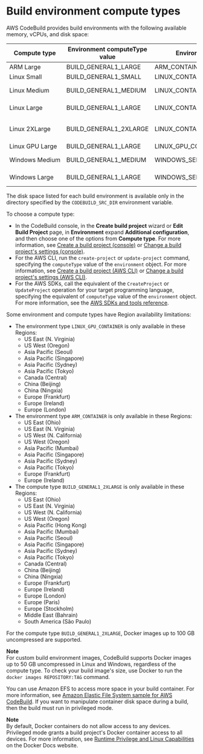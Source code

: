 # Build environment compute types<a name="build-env-ref-compute-types"></a>

AWS CodeBuild provides build environments with the following available memory, vCPUs, and disk space:


| Compute type | Environment computeType value | Environment type value | Memory | vCPUs | Disk space | 
| --- | --- | --- | --- | --- | --- | 
| ARM Large | BUILD\_GENERAL1\_LARGE | ARM\_CONTAINER | 16 GB | 8 | 50 GB | 
| Linux Small | BUILD\_GENERAL1\_SMALL | LINUX\_CONTAINER | 3 GB | 2 | 64 GB | 
| Linux Medium | BUILD\_GENERAL1\_MEDIUM | LINUX\_CONTAINER | 7 GB | 4 | 128 GB | 
| Linux Large | BUILD\_GENERAL1\_LARGE | LINUX\_CONTAINER | 15 GB | 8 | 128 GB | 
| Linux 2XLarge | BUILD\_GENERAL1\_2XLARGE | LINUX\_CONTAINER | 145 GB | 72 | 824 GB \(SSD\) | 
| Linux GPU Large | BUILD\_GENERAL1\_LARGE | LINUX\_GPU\_CONTAINER | 255 GB | 32 | 50 GB | 
| Windows Medium | BUILD\_GENERAL1\_MEDIUM | WINDOWS\_SERVER\_2019\_CONTAINER | 7 GB | 4 | 128 GB | 
| Windows Large | BUILD\_GENERAL1\_LARGE | WINDOWS\_SERVER\_2019\_CONTAINER | 15 GB | 8 | 128 GB | 

The disk space listed for each build environment is available only in the directory specified by the `CODEBUILD_SRC_DIR` environment variable\.

To choose a compute type:
+ In the CodeBuild console, in the **Create build project** wizard or **Edit Build Project** page, in **Environment** expand **Additional configuration**, and then choose one of the options from **Compute type**\. For more information, see [Create a build project \(console\)](create-project-console.md) or [Change a build project's settings \(console\)](change-project-console.md)\.
+ For the AWS CLI, run the `create-project` or `update-project` command, specifying the `computeType` value of the `environment` object\. For more information, see [Create a build project \(AWS CLI\)](create-project-cli.md) or [Change a build project's settings \(AWS CLI\)](change-project-cli.md)\.
+ For the AWS SDKs, call the equivalent of the `CreateProject` or `UpdateProject` operation for your target programming language, specifying the equivalent of `computeType` value of the `environment` object\. For more information, see the [AWS SDKs and tools reference](sdk-ref.md)\.

Some environment and compute types have Region availability limitations: 
+ The environment type `LINUX_GPU_CONTAINER` is only available in these Regions:
  + US East \(N\. Virginia\)
  + US West \(Oregon\)
  + Asia Pacific \(Seoul\)
  + Asia Pacific \(Singapore\)
  + Asia Pacific \(Sydney\)
  + Asia Pacific \(Tokyo\)
  + Canada \(Central\)
  + China \(Beijing\)
  + China \(Ningxia\)
  + Europe \(Frankfurt\)
  + Europe \(Ireland\)
  + Europe \(London\)
+ The environment type `ARM_CONTAINER` is only available in these Regions:
  + US East \(Ohio\)
  + US East \(N\. Virginia\)
  + US West \(N\. California\)
  + US West \(Oregon\)
  + Asia Pacific \(Mumbai\)
  + Asia Pacific \(Singapore\)
  + Asia Pacific \(Sydney\)
  + Asia Pacific \(Tokyo\)
  + Europe \(Frankfurt\)
  + Europe \(Ireland\)
+ The compute type `BUILD_GENERAL1_2XLARGE` is only available in these Regions:
  + US East \(Ohio\)
  + US East \(N\. Virginia\)
  + US West \(N\. California\)
  + US West \(Oregon\)
  + Asia Pacific \(Hong Kong\)
  + Asia Pacific \(Mumbai\)
  + Asia Pacific \(Seoul\)
  + Asia Pacific \(Singapore\)
  + Asia Pacific \(Sydney\)
  + Asia Pacific \(Tokyo\)
  + Canada \(Central\)
  + China \(Beijing\)
  + China \(Ningxia\)
  + Europe \(Frankfurt\)
  + Europe \(Ireland\)
  + Europe \(London\)
  + Europe \(Paris\)
  + Europe \(Stockholm\)
  + Middle East \(Bahrain\)
  + South America \(São Paulo\)

For the compute type `BUILD_GENERAL1_2XLARGE`, Docker images up to 100 GB uncompressed are supported\.

**Note**  
For custom build environment images, CodeBuild supports Docker images up to 50 GB uncompressed in Linux and Windows, regardless of the compute type\. To check your build image's size, use Docker to run the `docker images REPOSITORY:TAG` command\.

You can use Amazon EFS to access more space in your build container\. For more information, see [Amazon Elastic File System sample for AWS CodeBuild](sample-efs.md)\. If you want to manipulate container disk space during a build, then the build must run in privileged mode\.

**Note**  
By default, Docker containers do not allow access to any devices\. Privileged mode grants a build project's Docker container access to all devices\. For more information, see [Runtime Privilege and Linux Capabilities](https://docs.docker.com/engine/reference/run/#runtime-privilege-and-linux-capabilities) on the Docker Docs website\.